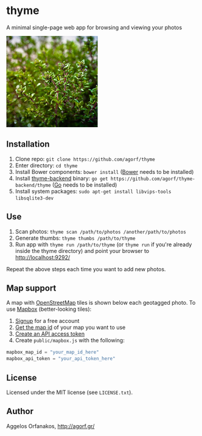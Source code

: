 # thyme

A minimal single-page web app for browsing and viewing your photos

<a href="https://www.flickr.com/photos/infobunny/7093903557"
title="thyme by poppet with a camera, on Flickr"><img
src="https://raw.githubusercontent.com/agorf/thyme/master/thyme.jpg" width="240"
height="240" alt="thyme"></a>

## Installation

1. Clone repo: `git clone https://github.com/agorf/thyme`
1. Enter directory: `cd thyme`
1. Install Bower components: `bower install` ([Bower][] needs to be installed)
1. Install [thyme-backend][] binary: `go get
   https://github.com/agorf/thyme-backend/thyme` ([Go][] needs to be installed)
1. Install system packages: `sudo apt-get install libvips-tools libsqlite3-dev`

[Bower]: http://bower.io/
[thyme-backend]: https://github.com/agorf/thyme-backend
[Go]: http://golang.org/

## Use

1. Scan photos: `thyme scan /path/to/photos /another/path/to/photos`
1. Generate thumbs: `thyme thumbs /path/to/thyme`
1. Run app with `thyme run /path/to/thyme` (or `thyme run` if you're already
   inside the thyme directory) and point your browser to
   <http://localhost:9292/>

Repeat the above steps each time you want to add new photos.

## Map support

A map with [OpenStreetMap][] tiles is shown below each geotagged photo. To use
[Mapbox][] (better-looking tiles):

1. [Signup][Mapbox] for a free account
1. [Get the map id][map_id] of your map you want to use
1. [Create an API access token][token]
1. Create `public/mapbox.js` with the following:

```javascript
mapbox_map_id = "your_map_id_here"
mapbox_api_token = "your_api_token_here"
```

[OpenStreetMap]: http://www.openstreetmap.org/
[Mapbox]: https://www.mapbox.com/
[map_id]: https://www.mapbox.com/help/define-map-id/
[token]: https://www.mapbox.com/help/create-api-access-token/

## License

Licensed under the MIT license (see `LICENSE.txt`).

## Author

Aggelos Orfanakos, <http://agorf.gr/>
